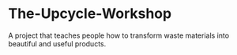 # The-Upcycle-Workshop
A project that teaches people how to transform waste materials into beautiful and useful products.
